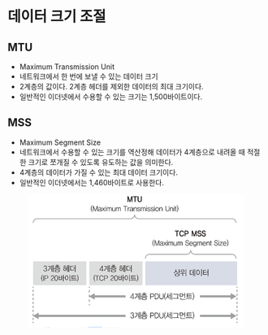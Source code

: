 # 데이터 크기 조절

## MTU

* Maximum Transmission Unit
* 네트워크에서 한 번에 보낼 수 있는 데이터 크기
* 2계층의 값이다. 2계층 헤더를 제외한 데이터의 최대 크기이다.
* 일반적인 이더넷에서 수용할 수 있는 크기는 1,500바이트이다.

## MSS

* Maximum Segment Size
* 네트워크에서 수용할 수 있는 크기를 역산정해 데이터가 4계층으로 내려올 때 적절한 크기로 쪼개질 수 있도록 유도하는 값을 의미한다.
* 4계층의 데이터가 가질 수 있는 최대 데이터 크기이다.
* 일반적인 이더넷에서는 1,460바이트로 사용한다.

<figure><img src="../../.gitbook/assets/image (7) (1) (1).png" alt=""><figcaption></figcaption></figure>
